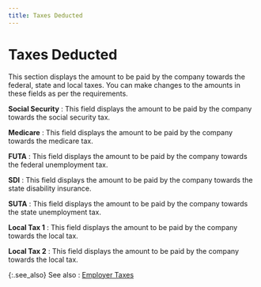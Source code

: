```yaml
---
title: Taxes Deducted
---
```


# Taxes Deducted


This section displays the amount to be paid by the company towards the federal, state and local taxes. You can make changes to the amounts in these fields as per the requirements.


**Social Security**
: This field displays the amount to be paid by the company towards the social security tax.


**Medicare**
: This field displays the amount to be paid by the company towards the medicare tax.


**FUTA**
: This field displays the amount to be paid by the company towards the federal unemployment tax.


**SDI**
: This field displays the amount to be paid by the company towards the state disability insurance.


**SUTA**
: This field displays the amount to be paid by the company towards the state unemployment tax.


**Local Tax 1**
: This field displays the amount to be paid by the company towards the local tax.


**Local Tax 2**
: This field displays the amount to be paid by the company towards the local tax.


{:.see_also}
See also
: [Employer Taxes]({{site.prl_baseurl}}/payroll-process/transaction-details/employer_taxes.html)
